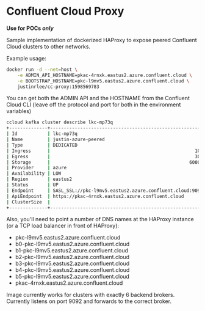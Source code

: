 # Confluent Cloud Proxy

**Use for POCs _only_**

Sample implementation of dockerized HAProxy to expose peered Confluent Cloud clusters to other networks.

Example usage:

```bash
docker run -d --net=host \
    -e ADMIN_API_HOSTNAME=pkac-4rnxk.eastus2.azure.confluent.cloud \
    -e BOOTSTRAP_HOSTNAME=pkc-l9mv5.eastus2.azure.confluent.cloud \
    justinrlee/cc-proxy:1598569783
```

You can get both the ADMIN API and the HOSTNAME from the Confluent Cloud CLI (leave off the protocol and port for both in the environment variables)

```bash
ccloud kafka cluster describe lkc-mp73q
+--------------+---------------------------------------------------------+
| Id           | lkc-mp73q                                               |
| Name         | justin-azure-peered                                     |
| Type         | DEDICATED                                               |
| Ingress      |                                                     100 |
| Egress       |                                                     300 |
| Storage      |                                                   60000 |
| Provider     | azure                                                   |
| Availability | LOW                                                     |
| Region       | eastus2                                                 |
| Status       | UP                                                      |
| Endpoint     | SASL_SSL://pkc-l9mv5.eastus2.azure.confluent.cloud:9092 |
| ApiEndpoint  | https://pkac-4rnxk.eastus2.azure.confluent.cloud        |
| ClusterSize  |                                                       2 |
+--------------+---------------------------------------------------------+
```

Also, you'll need to point a number of DNS names at the HAProxy instance (or a TCP load balancer in front of HAProxy):

* pkc-l9mv5.eastus2.azure.confluent.cloud
* b0-pkc-l9mv5.eastus2.azure.confluent.cloud
* b1-pkc-l9mv5.eastus2.azure.confluent.cloud
* b2-pkc-l9mv5.eastus2.azure.confluent.cloud
* b3-pkc-l9mv5.eastus2.azure.confluent.cloud
* b4-pkc-l9mv5.eastus2.azure.confluent.cloud
* b5-pkc-l9mv5.eastus2.azure.confluent.cloud
* pkac-4rnxk.eastus2.azure.confluent.cloud

Image currently works for clusters with exactly 6 backend brokers.  Currently listens on port 9092 and forwards to the correct broker.